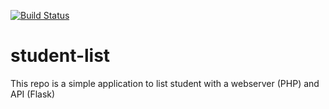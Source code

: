 [![Build Status](http://ec2-34-229-58-92.compute-1.amazonaws.com/buildStatus/icon?job=build-jenkins-ci)](http://ec2-34-229-58-92.compute-1.amazonaws.com/job/build-jenkins-ci/)

# student-list  
This repo is a simple application to list student with a webserver (PHP) and API (Flask)
